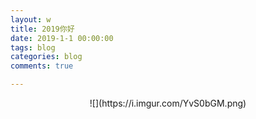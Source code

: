 ```yaml
---
layout: w
title: 2019你好
date: 2019-1-1 00:00:00
tags: blog
categories: blog
comments: true

---
```


<p align="middle">![](https://i.imgur.com/YvS0bGM.png)</p>